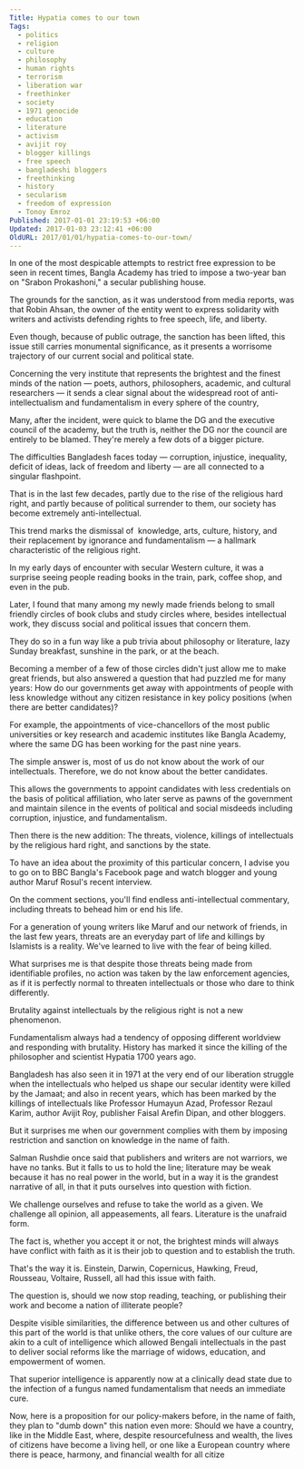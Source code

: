 ```yaml
---
Title: Hypatia comes to our town
Tags:
  - politics
  - religion
  - culture
  - philosophy
  - human rights
  - terrorism
  - liberation war
  - freethinker
  - society
  - 1971 genocide
  - education
  - literature
  - activism
  - avijit roy
  - blogger killings
  - free speech
  - bangladeshi bloggers
  - freethinking
  - history
  - secularism
  - freedom of expression
  - Tonoy Emroz
Published: 2017-01-01 23:19:53 +06:00
Updated: 2017-01-03 23:12:41 +06:00
OldURL: 2017/01/01/hypatia-comes-to-our-town/
---
```


<p class="p1">In one of the most despicable attempts to restrict free expression to be seen in recent times, Bangla Academy has tried to impose a two-year ban on "Srabon Prokashoni," a secular publishing house.</p>

<div class="fb-quote fb_iframe_widget">The grounds for the sanction, as it was understood from media reports, was that Robin Ahsan, the owner of the entity went to express solidarity with writers and activists defending rights to free speech, life, and liberty.</div>
<p class="p3">Even though, because of public outrage, the sanction has been lifted, this issue still carries monumental significance, as it presents a worrisome trajectory of our current social and political state.</p>
<p class="p3">Concerning the very institute that represents the brightest and the finest minds of the nation — poets, authors, philosophers, academic, and cultural researchers — it sends a clear signal about the widespread root of anti-intellectualism and fundamentalism in every sphere of the country,</p>
<p class="p3">Many, after the incident, were quick to blame the DG and the executive council of the academy, but the truth is, neither the DG nor the council are entirely to be blamed. They're merely a few dots of a bigger picture.</p>
<p class="p3">The difficulties Bangladesh faces today — corruption, injustice, inequality, deficit of ideas, lack of freedom and liberty — are all connected to a singular flashpoint.</p>
<p class="p3">That is in the last few decades, partly due to the rise of the religious hard right, and partly because of political surrender to them, our society has become extremely anti-intellectual.</p>
<p class="p3">This trend marks the dismissal of<span class="Apple-converted-space">  </span>knowledge, arts, culture, history, and their replacement by ignorance and fundamentalism — a hallmark characteristic of the religious right.</p>
<p class="p3">In my early days of encounter with secular Western culture, it was a surprise seeing people reading books in the train, park, coffee shop, and even in the pub.</p>
<p class="p3">Later, I found that many among my newly made friends belong to small friendly circles of book clubs and study circles where, besides intellectual work, they discuss social and political issues that concern them.</p>
<p class="p3">They do so in a fun way like a pub trivia about philosophy or literature, lazy Sunday breakfast, sunshine in the park, or at the beach.</p>
<p class="p3">Becoming a member of a few of those circles didn't just allow me to make great friends, but also answered a question that had puzzled me for many years: How do our governments get away with appointments of people with less knowledge without any citizen resistance in key policy positions (when there are better candidates)?</p>
<p class="p3">For example, the appointments of vice-chancellors of the most public universities or key research and academic institutes like Bangla Academy, where the same DG has been working for the past nine years.</p>
<p class="p3">The simple answer is, most of us do not know about the work of our intellectuals. Therefore, we do not know about the better candidates.</p>
<p class="p3">This allows the governments to appoint candidates with less credentials on the basis of political affiliation, who later serve as pawns of the government and maintain silence in the events of political and social misdeeds including corruption, injustice, and fundamentalism.</p>
<p class="p3">Then there is the new addition: The threats, violence, killings of intellectuals by the religious hard right, and sanctions by the state.</p>
<p class="p3">To have an idea about the proximity of this particular concern, I advise you to go on to BBC Bangla's Facebook page and watch blogger and young author Maruf Rosul's recent interview.</p>
<p class="p3">On the comment sections, you'll find endless anti-intellectual commentary, including threats to behead him or end his life.</p>
<p class="p3">For a generation of young writers like Maruf and our network of friends, in the last few years, threats are an everyday part of life and killings by Islamists is a reality. We've learned to live with the fear of being killed.</p>
<p class="p3">What surprises me is that despite those threats being made from identifiable profiles, no action was taken by the law enforcement agencies, as if it is perfectly normal to threaten intellectuals or those who dare to think differently.</p>
<p class="p3">Brutality against intellectuals by the religious right is not a new phenomenon.</p>

<div class="fb-quote fb_iframe_widget">Fundamentalism always had a tendency of opposing different worldview and responding with brutality. History has marked it since the killing of the philosopher and scientist Hypatia 1700 years ago.</div>
<div class="fb-quote fb_iframe_widget"></div>
<p class="p3">Bangladesh has also seen it in 1971 at the very end of our liberation struggle when the intellectuals who helped us shape our secular identity were killed by the Jamaat; and also in recent years, which has been marked by the killings of intellectuals like Professor Humayun Azad, Professor Rezaul Karim, author Avijit Roy, publisher Faisal Arefin Dipan, and other bloggers.</p>
<p class="p3">But it surprises me when our government complies with them by imposing restriction and sanction on knowledge in the name of faith.</p>
<p class="p3">Salman Rushdie once said that publishers and writers are not warriors, we have no tanks. But it falls to us to hold the line; literature may be weak because it has no real power in the world, but in a way it is the grandest narrative of all, in that it puts ourselves into question with fiction.</p>
<p class="p3">We challenge ourselves and refuse to take the world as a given. We challenge all opinion, all appeasements, all fears. Literature is the unafraid form.</p>
<p class="p3">The fact is, whether you accept it or not, the brightest minds will always have conflict with faith as it is their job to question and to establish the truth.</p>
<p class="p3">That's the way it is. Einstein, Darwin, Copernicus, Hawking, Freud, Rousseau, Voltaire, Russell, all had this issue with faith.</p>
<p class="p3">The question is, should we now stop reading, teaching, or publishing their work and become a nation of illiterate people?</p>
<p class="p3">Despite visible similarities, the difference between us and other cultures of this part of the world is that unlike others, the core values of our culture are akin to a cult of intelligence which allowed Bengali intellectuals in the past to deliver social reforms like the marriage of widows, education, and empowerment of women.</p>
<p class="p3">That superior intelligence is apparently now at a clinically dead state due to the infection of a fungus named fundamentalism that needs an immediate cure.</p>
<p class="p3">Now, here is a proposition for our policy-makers before, in the name of faith, they plan to "dumb down" this nation even more: Should we have a country, like in the Middle East, where, despite resourcefulness and wealth, the lives of citizens have become a living hell, or one like a European country where there is peace, harmony, and financial wealth for all citize</p>
